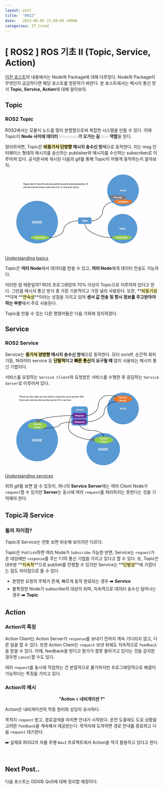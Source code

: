 ```yaml
---
layout: post
title:  "ROS2"
date:   2023-06-05 21:00:09 +0900
categories: IT_trend
---
```

# [ ROS2 ] ROS 기초 II (Topic, Service, Action)

[이전 포스트](https://seul1230.github.io//it_trend/2023-06-05-ROS2-node-package/)의 내용에서는 Node와 Package에 대해 다루었다. Node와 Package이 무엇인지 궁금하다면 해당 포스트를 방문하기 바란다. 본 포스트에서는 메시지 통신 방식 **Topic, Service, Action**에 대해 알아보자. 

## Topic 

<h3 class='line-mark-blue'>ROS2 Topic</h3>

ROS2에서는 모듈식 노드를 많이 분할함으로써 복잡한 시스템을 만들 수 있다. 이때 Topic이 **Node 사이에 데이터 <font color='lightgray'>Message</font>가 오가는 길 <font color='lightgray'>Bus</font> 역할**을 한다. 

정리하자면, Topic은 **<mark style='background-color: #fff5b1'>비동기식 단방향</mark> 메시지 송수신 방식**으로 동작한다. 이는 msg 인터페이스 형태의 메시지를 송신하는 publisher와 메시지를 수신하는 subscriber로 이루어져 있다. 공식문서에 게시된 다음의 gif를 통해 Topic이 어떻게 동작하는지 알아보자. 

<p align='center'><img src='/assets/img/ros/Topic-MultiplePublisherandMultipleSubscriber.gif' width='90%'><figcaption><a href='https://docs.ros.org/en/foxy/Tutorials/Beginner-CLI-Tools/Understanding-ROS2-Topics/Understanding-ROS2-Topics.html'>Understanding topics</a></figcaption></p>

Topic은 **여러 Node**에서 데이터를 받을 수 있고, **여러 Node**에게 데이터 전송도 가능하다.

이러한 점 때문일까? ROS 프로그래밍의 70% 이상이 Topic으로 이루어져 있다고 한다. 그만큼 메시지 통신 방식 중 가장 기본적이고 가장 널리 사용된다. 또한, **<mark style='background-color: #fff5b1'>비동기성</mark>**이며 **<mark style='background-color: #fff5b1'>연속성</mark>**이라는 성질을 가지고 있어 **센서 값 전송 및 항시 정보를 주고받아야 하는 부분**에서 주로 사용된다.

Topic을 만들 수 있는 다른 명령어들은 다음 기회에 정리하겠다. 

## Service

<h3 class='line-mark-blue'>ROS2 Service</h3>

Service는 **<mark style='background-color: #fff5b1'>동기식 양방향</mark> 메시지 송수신 방식**으로 동작한다. 모터 on/off, 순간적 회피 기동, 파라미터 service 등 **<mark style='background-color: #fff5b1'>단발적</mark>이고 <mark style='background-color: #fff5b1'>빠른 통신</mark>이 요구될 때** 많이 사용되는 메시지 통신 기법이다. 

서비스를 요청하는 <code>Service Client</code>와 요청받은 서비스를 수행한 후 응답하는 <code>Service Server</code>로 이루어져 있다. 

<p align='center'><img src='/assets/img/ros/Service-MultipleServiceClient.gif' width='90%'><figcaption><a href='https://docs.ros.org/en/foxy/Tutorials/Beginner-CLI-Tools/Understanding-ROS2-Topics/Understanding-ROS2-Services.html'>Understanding services</a></figcaption></p>

위의 gif를 보면 알 수 있듯이, 하나의 **Service Server**에는 여러 Client Node가 <code>request</code>할 수 있지만 **Server**는 동시에 여러 <code>request</code>를 처리하지는 못한다는 것을 기억해야 한다. 


## Topic과 Service

<h3 class='line-mark-blue'>둘의 차이점?</h3>

Topic과 Service는 언뜻 보면 비슷해 보이지만 다르다.

Topic은 <code>Publish</code>하면 여러 Node가 <code>Subscribe</code> 가능한 반면, Service는 <code>request</code>가 온 대상에만 <code>response</code>를 주는 1:1의 통신 기법을 가지고 있다고 할 수 있다. 
또, Topic은 대부분 **<mark style='background-color: #fff5b1'>지속적</mark>**으로 publish를 진행할 수 있지만 Service는 **<mark style='background-color: #fff5b1'>단발성</mark>**에 가깝다는 점도 차이점으로 들 수 있다. 


- 분명한 요청의 주체가 존재, 빠르게 동작 완료되는 경우 ➡️ **Service**
- 불특정한 Node가 subscribe의 대상이 되며, 지속적으로 데이터 송수신 일어나는 경우 ➡️ **Topic**


## Action
<h3 class='line-mark-blue'>Action의 특징</h3>

Action Client는 Action Server가 <code>response</code>를 보내기 전까지 계속 기다리지 않고, 다른 일을 할 수 있다. 또한 Action Client는 <code>request</code> 보낸 뒤에도 지속적으로 <code>feedback</code>을 받을 수 있다. 이때, feedback을 받다고 뭔가가 잘못 돌아가고 있다는 것을 감지한 경우엔 <code>cancel</code>할 수도 있다. 

여러 <code>request</code>를 동시에 작업하는 건 본질적으로 불가하지만 프로그래밍적으로 해결이 가능하다는 특징을 가지고 있다. 

<h3 class='line-mark-blue'>Action의 예시</h3>

<p align='center'><strong>"Action = 내비게이션 ?"</strong></p>

Action은 내비게이션의 작동 원리와 상당히 유사하다. 

목적지 <code>request</code> 받고, 경로검색을 마치면 안내가 시작된다. 운전 도중에도 도로 상황을 고려한 <code>feedback</code>을 계속해서 제공받는다. 목적지에 도착하면 경로 안내를 종료하고 다음 <code>request</code> 대기한다. 

➡️ 실제로 ROS2의 자율 주행 <code>Nav2</code> 프로젝트에서 Action을 적극 활용하고 있다고 한다.


<br>

## Next Post..
다음 포스트는 DDS와 QoS에 대해 정리할 예정이다. 